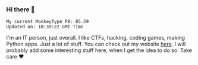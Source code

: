 ### Hi there 👋
<!-- PB START -->
```
My current MonkeyType PB: 85.59
Updated on: 10:39:22 GMT Time
```
<!-- PB END -->
I'm an IT person, just overall. I like CTFs, hacking, coding games, making Python apps. Just a lot of stuff.
You can check out my website [here](https://skill3472.github.io/).
I will probably add some interesting stuff here, when I get the idea to do so. Take care ❤️
